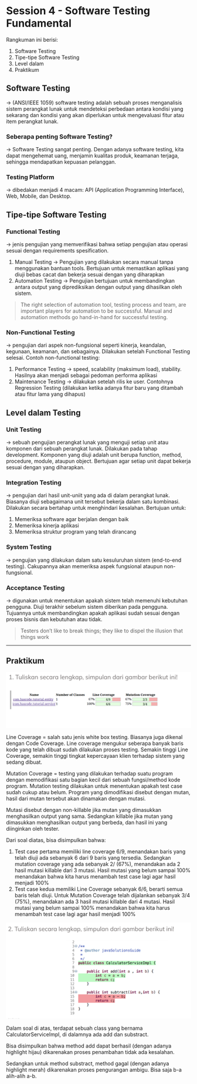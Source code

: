 # Session 4 - Software Testing Fundamental

Rangkuman ini berisi:
1. Software Testing
2. Tipe-tipe Software Testing
3. Level dalam 
4. Praktikum

## Software Testing
→ (ANSI/IEEE 1059) software testing adalah sebuah proses menganalisis sistem perangkat lunak untuk mendeteksi perbedaan antara kondisi yang sekarang dan kondisi yang akan diperlukan untuk mengevaluasi fitur atau item perangkat lunak.
### Seberapa penting Software Testing?
→ Software Testing sangat penting. Dengan adanya software testing, kita dapat mengehemat uang, menjamin kualitas produk, keamanan terjaga, sehingga mendapatkan kepuasan pelanggan.
### Testing Platform
→ dibedakan menjadi 4 macam: API (Application Programming Interface), Web, Mobile, dan Desktop.

## Tipe-tipe Software Testing
### Functional Testing
→ jenis pengujian yang memverifikasi bahwa setiap pengujian atau operasi sesuai dengan requirements spesification.
1.  Manual Testing → Pengujian yang dilakukan secara manual tanpa menggunakan bantuan tools. Bertujuan untuk memastikan aplikasi yang diuji bebas cacat dan bekerja sesuai dengan yang diharapkan
2.  Automation Testing → Pengujian bertujuan untuk membandingkan antara output yang diprediksikan dengan output yang dihasilkan oleh sistem.

> The right selection of automation tool, testing process and team, are important players for automation to be successful. Manual and automation methods go hand-in-hand for successful testing.

### Non-Functional Testing
→ pengujian dari aspek non-fungsional seperti kinerja, keandalan, kegunaan, keamanan, dan sebagainya. Dilakukan setelah Functional Testing selesai. Contoh non-functional testing:
1.  Performance Testing → speed, scalability (maksimum load), stability. Hasilnya akan menjadi sebagai pedoman performa aplikasi
2.  Maintenance Testing → dilakukan setelah rilis ke user. Contohnya Regression Testing (dilakukan ketika adanya fitur baru yang ditambah atau fitur lama yang dihapus)

## Level dalam Testing
### Unit Testing
→ sebuah pengujian perangkat lunak yang menguji setiap unit atau komponen dari sebuah perangkat lunak. Dilakukan pada tahap development. Komponen yang diuji adalah unit berupa function, method, procedure, module, ataupun object. Bertujuan agar setiap unit dapat bekerja sesuai dengan yang diharapkan.

### Integration Testing
→ pengujian dari hasil unit-uniit yang ada di dalam perangkat lunak. Biasanya diuji sebagaimana unit tersebut bekerja dalam satu kombinasi. Dilakukan secara bertahap untuk menghindari kesalahan. Bertujuan untuk:
1.  Memeriksa software agar berjalan dengan baik
2.  Memeriksa kinerja aplikasi
3.  Memeriksa struktur program yang telah dirancang

### System Testing
→ pengujian yang dilakukan dalam satu kesuluruhan sistem (end-to-end testing). Cakupannya akan memeriksa aspek fungsional ataupun non-fungsional.

### Acceptance Testing
→ digunakan untuk menentukan apakah sistem telah memenuhi kebutuhan pengguna. Diuji terakhir sebelum sistem diberikan pada pengguna. Tujuannya untuk membandingkan apakah aplikasi sudah sesuai dengan proses bisnis dan kebutuhan atau tidak.

> Testers don’t like to break things; they like to dispel the illusion that things work

---------
## Praktikum
![Soal1](./screenshots/soal1.png)

Line Coverage = salah satu jenis white box testing. Biasanya juga dikenal dengan Code Coverage. Line coverage mengukur seberapa banyak baris kode yang telah dibuat sudah dilakukan proses testing. Semakin tinggi Line Coverage, semakin tinggi tingkat kepercayaan klien terhadap sistem yang sedang dibuat.

Mutation Coverage = testing yang dilakukan terhadap suatu program dengan memodifikasi satu bagian kecil dari sebuah fungsi/method kode program. Mutation testing dilakukan untuk menentukan apakah test case sudah cukup atau belum. Program yang dimodifikasi disebut dengan mutan, hasil dari mutan tersebut akan dinamakan dengan mutasi. 

Mutasi disebut dengan non-killable jika mutan yang dimasukkan menghasilkan output yang sama. Sedangkan killable jika mutan yang dimasukkan menghasilkan output yang berbeda, dan hasil ini yang diinginkan oleh tester.

Dari soal diatas, bisa disimpulkan bahwa:
1. Test case pertama memiliki line coverage 6/9, menandakan baris yang telah diuji ada sebanyak 6 dari 9 baris yang tersedia. 
    Sedangkan mutation coverage yang ada sebanyak 2/ (67%), menandakan ada 2 hasil mutasi killable dari 3 mutasi. 
    Hasil mutasi yang belum sampai 100% menandakan bahwa kita harus menambah test case lagi agar hasil menjadi 100%
2. Test case kedua memiliki Line Coverage sebanyak 6/6, berarti semua baris telah diuji. 
    Untuk Mutation Coverage telah dijalankan sebanyak 3/4 (75%), menandakan ada 3 hasil mutasi killable dari 4 mutasi. Hasil mutasi yang belum sampai 100% menandakan bahwa kita harus menambah test case lagi agar hasil menjadi 100%

![Soal2](./screenshots/soal2.png)

Dalam soal di atas, terdapat sebuah class yang bernama CalculatorServiceImpl, di dalamnya ada add dan substract.

Bisa disimpulkan bahwa method add dapat berhasil (dengan adanya highlight hijau) dikarenakan proses penambahan tidak ada kesalahan.

Sedangkan untuk method substract, method gagal (dengan adanya highlight merah) dikarenakan proses pengurangan ambigu. Bisa saja b-a alih-alih a-b.